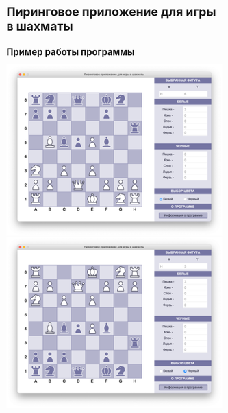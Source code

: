 # Пиринговое приложение для игры в шахматы

## Пример работы программы

![](./imgs/white_board.png)
![](./imgs/black_board.png)
